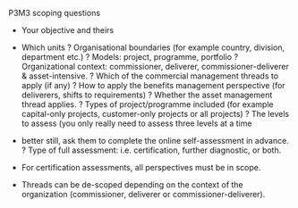 
P3M3 scoping questions

*	Your objective and theirs

*	Which units ? Organisational boundaries (for example country, division, department etc.)
? Models: project, programme, portfolio 
? Organizational context: commissioner, deliverer, commissioner-deliverer  & asset-intensive. 
? Which of the commercial management threads to apply (if any) 
? How to apply the benefits management perspective (for deliverers, shifts to requirements) 
? Whether the asset management thread applies. 
? Types of project/programme included (for example capital-only projects, customer-only projects or all 
projects) 
? The levels to assess (you only really need to assess three levels at a time 
*	better still, ask them to complete the online self-assessment in advance. 
? Type of full assessment: i.e. certification, further diagnostic, or both. 
*	For certification assessments, all perspectives must be in scope. 
*	Threads can be de-scoped depending on the context of the organization (commissioner, 
deliverer or commissioner-deliverer). 